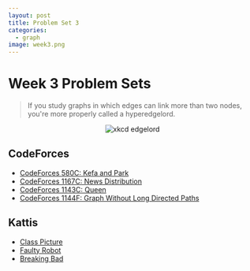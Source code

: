 ```yaml
---
layout: post
title: Problem Set 3
categories:
  - graph
image: week3.png
---
```


# Week 3 Problem Sets

> If you study graphs in which edges can link more than two nodes, you're more properly called a hyperedgelord.
<p align="center">
<img src="https://imgs.xkcd.com/comics/edgelord.png" alt="xkcd edgelord">
</p>

## CodeForces
- [CodeForces 580C: Kefa and Park](https://codeforces.com/problemset/problem/580/C)
- [CodeForces 1167C: News Distribution](https://codeforces.com/problemset/problem/1167/C)
- [CodeForces 1143C: Queen](https://codeforces.com/problemset/problem/1143/C)
- [CodeForces 1144F: Graph Without Long Directed Paths](https://codeforces.com/problemset/problem/1144/F)

## Kattis

- [Class Picture](https://open.kattis.com/problems/classpicture)
- [Faulty Robot](https://open.kattis.com/problems/faultyrobot)
- [Breaking Bad](https://open.kattis.com/problems/breakingbad)
